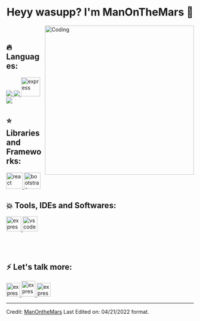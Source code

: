 ###

  <h1 align="center">Heyy wasupp? I'm ManOnTheMars 🤙<width="30px"></h1>
  
  
<img align="right" alt="Coding" width="400" src="https://github.com/Ayushparikh-code/Ayushparikh-code/blob/main/coding-freak%20(1).gif">

<p align="center">
  <br>
</p>
 
  
  ## 🔥 Languages:

<p align="left"> 
    <a href="https://developer.mozilla.org/en-US/docs/Web/JavaScript" target="_blank"> <img src="https://img.icons8.com/color/48/000000/javascript.png"/> </a> 
    <a href="https://www.w3schools.com/css/" target="_blank"> <img src="https://img.icons8.com/color/48/000000/css3.png"/> </a> 
     <a href="https://isocpp.org/" target="_blank"> <img src="https://encrypted-tbn0.gstatic.com/images?q=tbn:ANd9GcT2KysS-Fj-RgPNEg0XK_6GJINJS-mf8f6zSxcZID9U7xsVTZPkPVtAqfY5E3kd0nTJnb0&usqp=CAU" alt="express" width="51" height="51" /> </a> 
    <a style="padding-right:8px;" href="https://www.mysql.com/" target="_blank"> <img src="https://img.icons8.com/fluent/50/000000/mysql-logo.png"/> </a>  
</p>

## ⭐️ Libraries and Frameworks:

<a href="https://reactjs.org/" target="_blank"> <img src="https://img.icons8.com/plasticine/2x/react.png" alt="react" width="44" height="44"/> </a>
<a href="https://getbootstrap.com" target="_blank"> <img src="https://img.icons8.com/color/48/000000/bootstrap.png" alt="bootstrap" width="44" height="44"/> </a>

## 💥 Tools, IDEs and Softwares:

<p align="left">

<a href="https://www.eclipse.org/ide/"> <img src="https://encrypted-tbn0.gstatic.com/images?q=tbn:ANd9GcR5EUljSTU4Bl9jRgp5L0v7TUAlB-Ntl0EAIq_FSaofQ7tfCiVrbVW2Bs_24-UPCnRYVBE&usqp=CAU" alt="express" width="40" height="40" /> </a>
<a href="https://code.visualstudio.com/"> <img src="https://img.icons8.com/color/2x/visual-studio-code-2019.png" alt="vscode" width="40" height="40" /> </a>

</p>


   <br>
  <br>
  
  
  ## ⚡️ Let's talk more:

<p align="left"> 
    <a href="https://www.linkedin.com/in/tergeltengis-bayarsaikhan-7a2a24169/" target="_blank"> <img src="https://image.flaticon.com/icons/png/512/174/174857.png" alt="express" width="37" height="37"/> </a>
    <a href="tergeltengis77@gmail.com" target="_blank"> <img src="https://image.flaticon.com/icons/png/512/732/732200.png" alt="express" width="37" height="42"/ > </a>
   <a href="https://twitter.com/tergeltengis" target="_blank"> <img src="https://image.flaticon.com/icons/png/512/733/733579.png" alt="express" width="37" height="37"/> </a>
</p>
  
  
  
  
  
-----------------------------------------------------------------------------------------------------------------------------------------------------------------------------------
Credit: [ManOntheMars](https://github.com/ManOnTheMars)
Last Edited on: 04/21/2022 format.
